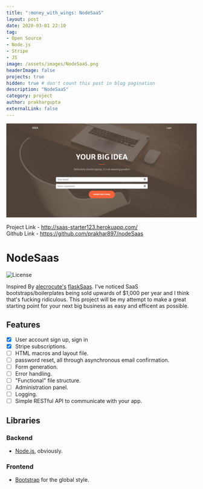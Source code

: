 ```yaml
---
title: ":money_with_wings: NodeSaaS"
layout: post
date: 2020-03-01 22:10
tag:
- Open Source
- Node.js
- Stripe
- JS
image: /assets/images/NodeSaaS.png
headerImage: false
projects: true
hidden: true # don't count this post in blog pagination
description: "NodeSaaS"
category: project
author: prakhargupta
externalLink: false
---
```


![Screenshot](/assets/images/NodeSaaS.png)

Project Link - http://saas-starter123.herokuapp.com/  
Github Link - https://github.com/prakhar897/nodeSaas

# NodeSaas

![License](http://img.shields.io/:license-mit-blue.svg)

Inspired By [alecrocute's](https://github.com/alectrocute) [flaskSaas](https://github.com/alectrocute/flaskSaaS). I've noticed SaaS bootstraps/boilerplates being sold upwards of $1,000 per year and I think that's fucking ridiculous. This project will be my attempt to make a great starting point for your next big business as easy and efficent as possible.

## Features

- [x] User account sign up, sign in
- [x] Stripe subscriptions.
- [ ] HTML macros and layout file.
- [ ] password reset, all through asynchronous email confirmation.
- [ ] Form generation.
- [ ] Error handling.
- [ ] "Functional" file structure.
- [ ] Administration panel.
- [ ] Logging.
- [ ] Simple RESTful API to communicate with your app.

## Libraries

### Backend

- [Node.js](https://nodejs.org/en/), obviously.

### Frontend

- [Bootstrap](http://getbootstrap.com/) for the global style.

